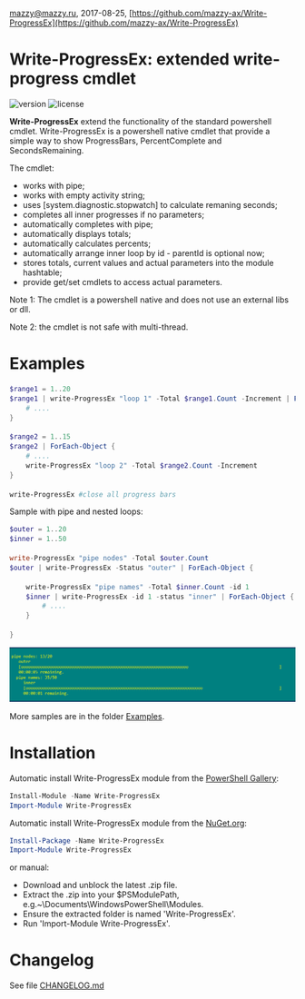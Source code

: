 mazzy@mazzy.ru, 2017-08-25, [https://github.com/mazzy-ax/Write-ProgressEx](https://github.com/mazzy-ax/Write-ProgressEx)

# Write-ProgressEx: extended write-progress cmdlet

![version][version-badge] ![license][license-badge]

**Write-ProgressEx** extend the functionality of the standard powershell cmdlet. Write-ProgressEx is a powershell native cmdlet that provide a simple way to show ProgressBars, PercentComplete and SecondsRemaining.

The cmdlet:

* works with pipe;
* works with empty activity string;
* uses [system.diagnostic.stopwatch] to calculate remaning seconds;
* completes all inner progresses if no parameters;
* automatically completes with pipe;
* automatically displays totals;
* automatically calculates percents;
* automatically arrange inner loop by id - parentId is optional now;
* stores totals, current values and actual parameters into the module hashtable;
* provide get/set cmdlets to access actual parameters.

Note 1: The cmdlet is a powershell native and does not use an external libs or dll.

Note 2: the cmdlet is not safe with multi-thread.

# Examples

```powershell
$range1 = 1..20
$range1 | write-ProgressEx "loop 1" -Total $range1.Count -Increment | ForEach-Object {
    # ....
}

$range2 = 1..15
$range2 | ForEach-Object {
    # ....
    write-ProgressEx "loop 2" -Total $range2.Count -Increment
}

write-ProgressEx #close all progress bars
```

Sample with pipe and nested loops:

```powershell
$outer = 1..20
$inner = 1..50

write-ProgressEx "pipe nodes" -Total $outer.Count
$outer | write-ProgressEx -Status "outer" | ForEach-Object {

    write-ProgressEx "pipe names" -Total $inner.Count -id 1
    $inner | write-ProgressEx -id 1 -status "inner" | ForEach-Object {
        # ....
    }

}
```

![screenshot: Write-ProgressEx](./Media/examples.pipe.png)

More samples are in the folder [Examples].

# Installation

Automatic install Write-ProgressEx module from the [PowerShell Gallery](https://www.powershellgallery.com/packages/write-ProgressEx):

```powershell
Install-Module -Name Write-ProgressEx
Import-Module Write-ProgressEx
```

Automatic install Write-ProgressEx module from the [NuGet.org](https://www.nuget.org/packages/Write-ProgressEx):

```powershell
Install-Package -Name Write-ProgressEx
Import-Module Write-ProgressEx
```
or manual:

* Download and unblock the latest .zip file.
* Extract the .zip into your $PSModulePath, e.g.~\Documents\WindowsPowerShell\Modules.
* Ensure the extracted folder is named 'Write-ProgressEx'.
* Run 'Import-Module Write-ProgressEx'.

# Changelog

See file [CHANGELOG.md]

[version-badge]: https://img.shields.io/badge/version-0.10-green.svg
[license-badge]: https://img.shields.io/badge/license-MIT-blue.svg
[Examples]: /Examples
[CHANGELOG.md]: /CHANGELOG.md